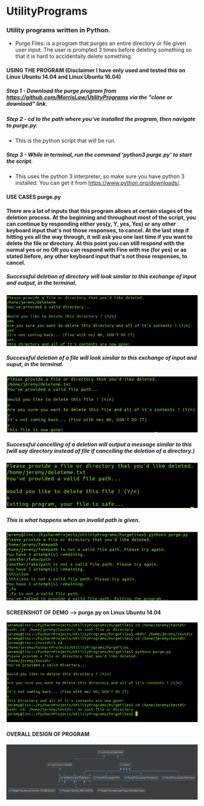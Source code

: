 # UtilityPrograms
### Utility programs written in Python.

* Purge Files: is a program that purges an entire directory or file given user input. The user is prompted 3 times before deleting something so that it is hard to accidentally delete something. 

#### USING THE PROGRAM (Disclaimer I have only used and tested this on Linux Ubuntu 14.04 and Linux Ubuntu 16.04)
##### Step 1 - Download the purge program from https://github.com/MorrisLaw/UtilityPrograms via the "clone or download" link.
##### Step 2 - cd to the path where you've installed the program, then navigate to purge.py.
  * This is the python script that will be run.
  
##### Step 3 - While in terminal, run the command 'python3 purge.py' to start the script. 
  * This uses the python 3 interpreter, so make sure you have python 3 installed. You can get it from https://www.python.org/downloads/.
  

#### USE CASES purge.py
#### There are a lot of inputs that this program allows at certain stages of the deletion process. At the beginning and throughout most of the script, you can continue by responding either yes(y, Y, yes, Yes) or any other keyboard input that's not those responses, to cancel. At the last step if hitting yes all the way through, it will ask you one last time if you want to delete the file or directory. At this point you can still respond with the normal yes or no OR you can respond with Fine with me (for yes) or as stated before, any other keyboard input that's not those responses, to cancel.

##### Successful deletion of directory will look similar to this exchange of input and output, in the terminal.
![delete-directory-image](https://github.com/MorrisLaw/UtilityPrograms/blob/master/Images/DeletingDirectory.png)

##### Successful deletion of a file will look similar to this exchange of input and ouput, in the terminal.
![delete-file-image](https://github.com/MorrisLaw/UtilityPrograms/blob/master/Images/DeletingFile.png)

##### Successful cancelling of a deletion will output a message similar to this (will say directory instead of file if cancelling the deletion of a directory.)
![delete-file-cancel-image](https://github.com/MorrisLaw/UtilityPrograms/blob/master/Images/NotDeletingFile.png)

##### This is what happens when an invalid path is given.
![invalid-path-image](https://github.com/MorrisLaw/UtilityPrograms/blob/master/Images/InvalidPath.png)

#### SCREENSHOT OF DEMO --> purge.py on Linux Ubuntu 14.04
![demo-image](https://github.com/MorrisLaw/UtilityPrograms/blob/master/Images/FullProcessPurge.png)

#### OVERALL DESIGN OF PROGRAM
![design-diagram-image](https://github.com/MorrisLaw/UtilityPrograms/blob/master/Images/DesignDiagram.png)
